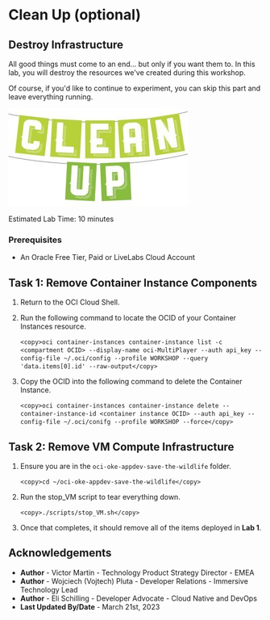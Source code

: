 # Clean Up (optional)

## Destroy Infrastructure

All good things must come to an end... but only if you want them to. In this lab, you will destroy the resources we've created during this workshop.

Of course, if you'd like to continue to experiment, you can skip this part and leave everything running.

![cleaning up resources](images/CleanUp.jpg)

Estimated Lab Time: 10 minutes

### Prerequisites

* An Oracle Free Tier, Paid or LiveLabs Cloud Account


## Task 1: Remove Container Instance Components

1. Return to the OCI Cloud Shell.

2. Run the following command to locate the OCID of your Container Instances resource.

    ```
    <copy>oci container-instances container-instance list -c <compartment OCID> --display-name oci-MultiPlayer --auth api_key --config-file ~/.oci/config --profile WORKSHOP --query 'data.items[0].id' --raw-output</copy>
    ```

3. Copy the OCID into the following command to delete the Container Instance.

    ```
    <copy>oci container-instances container-instance delete --container-instance-id <container instance OCID> --auth api_key --config-file ~/.oci/conifg --profile WORKSHOP --force</copy>
    ```


## Task 2: Remove VM Compute Infrastructure

1. Ensure you are in the `oci-oke-appdev-save-the-wildlife` folder.

    ```
    <copy>cd ~/oci-oke-appdev-save-the-wildlife</copy>
    ```

2. Run the stop_VM script to tear everything down.

    ```
    <copy>./scripts/stop_VM.sh</copy>
    ```

3. Once that completes, it should remove all of the items deployed in **Lab 1**.


## Acknowledgements

* **Author** - Victor Martin - Technology Product Strategy Director - EMEA
* **Author** - Wojciech (Vojtech) Pluta - Developer Relations - Immersive Technology Lead
* **Author** - Eli Schilling - Developer Advocate - Cloud Native and DevOps
* **Last Updated By/Date** - March 21st, 2023

